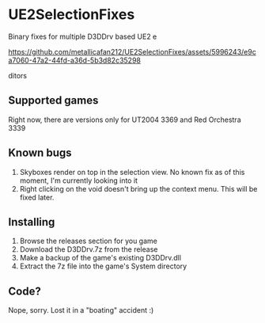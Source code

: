 # UE2SelectionFixes
Binary fixes for multiple D3DDrv based UE2 e

https://github.com/metallicafan212/UE2SelectionFixes/assets/5996243/e9ca7060-47a2-44fd-a36d-5b3d82c35298

ditors

## Supported games
Right now, there are versions only for UT2004 3369 and Red Orchestra 3339

## Known bugs
1. Skyboxes render on top in the selection view. No known fix as of this moment, I'm currently looking into it
2. Right clicking on the void doesn't bring up the context menu. This will be fixed later.

## Installing
1. Browse the releases section for you game
2. Download the D3DDrv.7z from the release
3. Make a backup of the game's existing D3DDrv.dll
4. Extract the 7z file into the game's System directory

## Code?
Nope, sorry. Lost it in a "boating" accident :)
